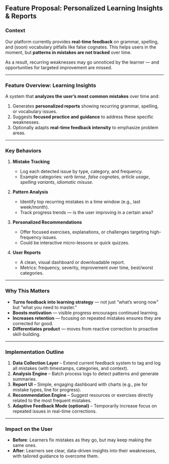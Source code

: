 ## **Feature Proposal: Personalized Learning Insights & Reports**

### **Context**

Our platform currently provides **real-time feedback** on grammar, spelling, and (soon) vocabulary pitfalls like false cognates. This helps users in the moment, but **patterns in mistakes are not tracked** over time.

As a result, recurring weaknesses may go unnoticed by the learner — and opportunities for targeted improvement are missed.

---

### **Feature Overview: Learning Insights**

A system that **analyzes the user’s most common mistakes** over time and:

1. Generates **personalized reports** showing recurring grammar, spelling, or vocabulary issues.
2. Suggests **focused practice and guidance** to address these specific weaknesses.
3. Optionally adapts **real-time feedback intensity** to emphasize problem areas.

---

### **Key Behaviors**

1. **Mistake Tracking**

   * Log each detected issue by type, category, and frequency.
   * Example categories: *verb tense*, *false cognates*, *article usage*, *spelling variants*, *idiomatic misuse*.

2. **Pattern Analysis**

   * Identify top recurring mistakes in a time window (e.g., last week/month).
   * Track progress trends — is the user improving in a certain area?

3. **Personalized Recommendations**

   * Offer focused exercises, explanations, or challenges targeting high-frequency issues.
   * Could be interactive micro-lessons or quick quizzes.

4. **User Reports**

   * A clean, visual dashboard or downloadable report.
   * Metrics: frequency, severity, improvement over time, best/worst categories.

---

### **Why This Matters**

* **Turns feedback into learning strategy** — not just “what’s wrong now” but “what you need to master.”
* **Boosts motivation** — visible progress encourages continued learning.
* **Increases retention** — focusing on repeated mistakes ensures they are corrected for good.
* **Differentiates product** — moves from reactive correction to proactive skill-building.

---

### **Implementation Outline**

1. **Data Collection Layer** – Extend current feedback system to tag and log all mistakes (with timestamps, categories, and context).
2. **Analysis Engine** – Batch process logs to detect patterns and generate summaries.
3. **Report UI** – Simple, engaging dashboard with charts (e.g., pie for mistake types, line for progress).
4. **Recommendation Engine** – Suggest resources or exercises directly related to the most frequent mistakes.
5. **Adaptive Feedback Mode (optional)** – Temporarily increase focus on repeated issues in real-time corrections.

---

### **Impact on the User**

* **Before**: Learners fix mistakes as they go, but may keep making the same ones.
* **After**: Learners see clear, data-driven insights into their weaknesses, with tailored guidance to overcome them.

